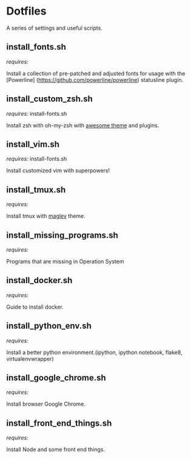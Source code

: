 # Dotfiles

A series of settings and useful scripts.

## install_fonts.sh

*requires:*

Install a collection of pre-patched and adjusted fonts for usage with the [Powerline] (https://github.com/powerline/powerline) statusline plugin.

## install_custom_zsh.sh

*requires:* install-fonts.sh

Install zsh with oh-my-zsh with [awesome theme](https://github.com/caiogondim/bullet-train-oh-my-zsh-theme) and plugins.

## install_vim.sh

*requires:* install-fonts.sh

Install customized vim with superpowers!

## install_tmux.sh

*requires:*

Install tmux with [maglev](https://github.com/caiogondim/maglev) theme.

## install_missing_programs.sh

*requires:*

Programs that are missing in Operation System

## install_docker.sh

*requires:*

Guide to install docker.

## install_python_env.sh

*requires:*

Install a better python environment.(ipython, ipython notebook, flake8, virtualenvwrapper)

## install_google_chrome.sh

*requires:*

Install browser Google Chrome.

## install_front_end_things.sh

*requires:*

Install Node and some front end things.
